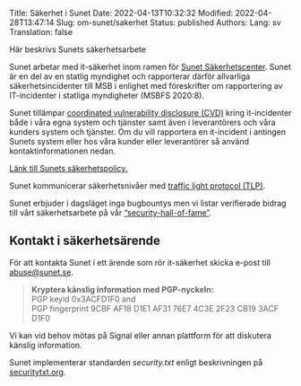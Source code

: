 Title: Säkerhet i Sunet
Date: 2022-04-13T10:32:32
Modified: 2022-04-28T13:47:14
Slug: om-sunet/sakerhet
Status: published
Authors: 
Lang: sv
Translation: false

Här beskrivs Sunets säkerhetsarbete


Sunet arbetar med it-säkerhet inom ramen för [Sunet Säkerhetscenter](/services/sakerhet/sakerhetscenter). Sunet är en del av en statlig myndighet och rapporterar därför allvarliga säkerhetsincidenter till MSB i enlighet med föreskrifter om rapportering av IT-incidenter i statliga myndigheter (MSBFS 2020:8).


Sunet tillämpar [coordinated vulnerability disclosure (CVD)](https://en.wikipedia.org/wiki/Coordinated_vulnerability_disclosure) kring it-incidenter både i våra egna system och tjänster samt även i leverantörers och våra kunders system och tjänster. Om du vill rapportera en it-incident i antingen Sunets system eller hos våra kunder eller leverantörer så använd kontaktinformationen nedan.


[Länk till Sunets säkerhetspolicy.](/om-sunet/it-sakerhets-policy/)


Sunet kommunicerar säkerhetsnivåer med [traffic light protocol (TLP)](https://en.wikipedia.org/wiki/Traffic_Light_Protocol).


Sunet erbjuder i dagsläget inga bugbountys men vi listar verifierade bidrag till vårt säkerhetsarbete på vår [“security-hall-of-fame”](/om-sunet/sakerhet-hall-of-fame).


Kontakt i säkerhetsärende
-------------------------


För att kontakta Sunet i ett ärende som rör it-säkerhet skicka e-post till [abuse@sunet.se](mailto:abuse@sunet.se).



> **Kryptera känslig information med PGP-nyckeln:**  
> PGP keyid 0x3ACFD1F0 and  
> PGP fingerprint 9CBF AF18 D1E1 AF31 76E7 4C3E 2F23 CB19 3ACF D1F0


Vi kan vid behov mötas på Signal eller annan plattform för att diskutera känslig information.


Sunet implementerar standarden *security.txt* enligt beskrivningen på [securitytxt.org](https://securitytxt.org).


